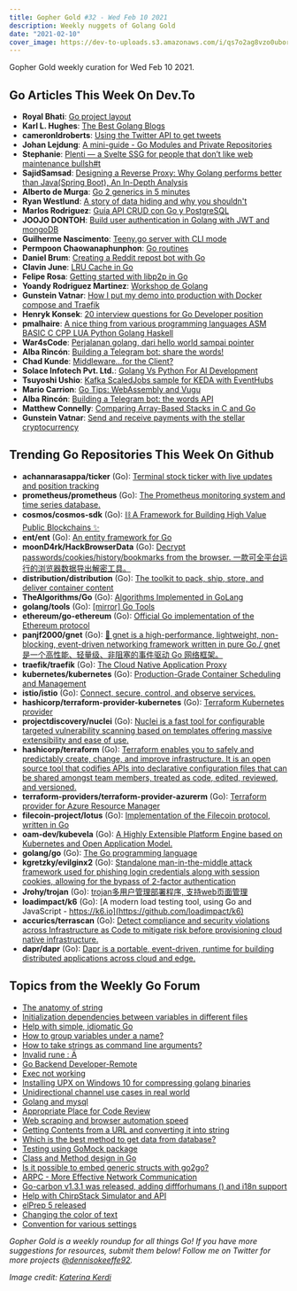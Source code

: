 ```yaml
---
title: Gopher Gold #32 - Wed Feb 10 2021
description: Weekly nuggets of Golang Gold
date: "2021-02-10"
cover_image: https://dev-to-uploads.s3.amazonaws.com/i/qs7o2ag8vzo0uborgc7v.png
---
```


Gopher Gold weekly curation for Wed Feb 10 2021.

<Ad />

## Go Articles This Week On Dev.To

- **Royal Bhati**: [Go project layout](https://dev.to/royal_bhati/package-layout-for-a-go-web-app-4oea)
- **Karl L. Hughes**: [The Best Golang Blogs](https://dev.to/draft/the-best-golang-blogs-4ih7)
- **cameronldroberts**: [Using the Twitter API to get tweets](https://dev.to/cameronldroberts/using-the-twitter-api-to-get-tweets-11c1)
- **Johan Lejdung**: [A mini-guide - Go Modules and Private Repositories](https://dev.to/johanlejdung/a-mini-guide-go-modules-and-private-repositories-4c7o)
- **Stephanie**: [Plenti — a Svelte SSG for people that don’t like web maintenance bullsh#t](https://dev.to/saystephanienow/plenti-a-svelte-ssg-for-people-that-don-t-like-web-maintenance-bullsh-t-1ld6)
- **SajidSamsad**: [Designing a Reverse Proxy: Why Golang performs better than Java(Spring Boot), An In-Depth Analysis](https://dev.to/samsadsajid/designing-a-reverse-proxy-why-golang-performs-better-than-java-spring-boot-an-in-depth-analysis-18oe)
- **Alberto de Murga**: [Go 2 generics in 5 minutes](https://dev.to/threkk/go-2-generics-in-5-minutes-1fjf)
- **Ryan Westlund**: [A story of data hiding and why you shouldn't](https://dev.to/yujiri8/a-story-of-data-hiding-and-why-you-shouldn-t-ala)
- **Marlos Rodriguez**: [Guía API CRUD con Go y PostgreSQL](https://dev.to/marlosrodriguez/guia-api-crud-con-go-y-postgresql-10gf)
- **JOOJO DONTOH**: [Build user authentication in Golang with JWT and mongoDB](https://dev.to/joojodontoh/build-user-authentication-in-golang-with-jwt-and-mongodb-2igd)
- **Guilherme Nascimento**: [Teeny.go server with CLI mode](https://dev.to/brcontainer/teeny-go-server-with-cli-mode-2oag)
- **Permpoon Chaowanaphunphon**: [Go routines](https://dev.to/mossnana/go-routines-2pij)
- **Daniel Brum**: [Creating a Reddit repost bot with Go](https://dev.to/banidrum/creating-a-reddit-repost-bot-with-go-3akg)
- **Clavin June**: [LRU Cache in Go](https://dev.to/clavinjune/lru-cache-in-go-1cfk)
- **Felipe Rosa**: [Getting started with libp2p in Go](https://dev.to/feliperosa/getting-started-with-libp2p-in-go-4hoa)
- **Yoandy Rodriguez Martinez**: [Workshop de Golang](https://dev.to/yorodm/workshop-de-golang-3eak)
- **Gunstein Vatnar**: [How I put my demo into production with Docker compose and Traefik](https://dev.to/gunstein/how-i-put-my-demo-into-production-with-docker-compose-and-traefik-5553)
- **Henryk Konsek**: [20 interview questions for Go Developer position](https://dev.to/hekonsek/20-interview-questions-for-go-developer-position-41ce)
- **pmalhaire**: [A nice thing from various programming languages ASM BASIC C CPP LUA Python Golang Haskell](https://dev.to/pmalhaire/the-nice-touch-of-ten-programming-languages-41gm)
- **War4sCode**: [Perjalanan golang, dari hello world sampai pointer](https://dev.to/war4scode/perjalanan-golang-dari-hello-world-sampai-pointer-5eie)
- **Alba Rincón**: [Building a Telegram bot: share the words!](https://dev.to/albarin/building-a-telegram-bot-share-the-words-5a17)
- **Chad Kunde**: [Middleware...for the Client?](https://dev.to/kunde21/middleware-for-the-client-20pn)
- **Solace Infotech Pvt. Ltd.**: [Golang Vs Python For AI Development](https://dev.to/ltdsolace/golang-vs-python-for-ai-development-5490)
- **Tsuyoshi Ushio**: [Kafka ScaledJobs sample for KEDA with EventHubs](https://dev.to/tsuyoshiushio/kafka-scaledjobs-sample-for-keda-with-eventhubs-h2m)
- **Mario Carrion**: [Go Tips: WebAssembly and Vugu](https://dev.to/mariocarrion/go-tips-webassembly-and-vugu-eil)
- **Alba Rincón**: [Building a Telegram bot: the words API](https://dev.to/albarin/building-a-telegram-bot-the-words-api-2m0h)
- **Matthew Connelly**: [Comparing Array-Based Stacks in C and Go](https://dev.to/mattconn/comparing-array-based-stacks-in-c-and-go-5e83)
- **Gunstein Vatnar**: [Send and receive payments with the stellar cryptocurrency](https://dev.to/gunstein/send-and-receive-payments-with-the-stellar-cryptocurrency-4ne8)

<Ad />

## Trending Go Repositories This Week On Github

- **achannarasappa/ticker** (Go): [Terminal stock ticker with live updates and position tracking](https://github.com/achannarasappa/ticker)
- **prometheus/prometheus** (Go): [The Prometheus monitoring system and time series database.](https://github.com/prometheus/prometheus)
- **cosmos/cosmos-sdk** (Go): [⛓️ A Framework for Building High Value Public Blockchains ✨](https://github.com/cosmos/cosmos-sdk)
- **ent/ent** (Go): [An entity framework for Go](https://github.com/ent/ent)
- **moonD4rk/HackBrowserData** (Go): [Decrypt passwords/cookies/history/bookmarks from the browser. 一款可全平台运行的浏览器数据导出解密工具。](https://github.com/moonD4rk/HackBrowserData)
- **distribution/distribution** (Go): [The toolkit to pack, ship, store, and deliver container content](https://github.com/distribution/distribution)
- **TheAlgorithms/Go** (Go): [Algorithms Implemented in GoLang](https://github.com/TheAlgorithms/Go)
- **golang/tools** (Go): [[mirror] Go Tools](https://github.com/golang/tools)
- **ethereum/go-ethereum** (Go): [Official Go implementation of the Ethereum protocol](https://github.com/ethereum/go-ethereum)
- **panjf2000/gnet** (Go): [🚀 gnet is a high-performance, lightweight, non-blocking, event-driven networking framework written in pure Go./ gnet 是一个高性能、轻量级、非阻塞的事件驱动 Go 网络框架。](https://github.com/panjf2000/gnet)
- **traefik/traefik** (Go): [The Cloud Native Application Proxy](https://github.com/traefik/traefik)
- **kubernetes/kubernetes** (Go): [Production-Grade Container Scheduling and Management](https://github.com/kubernetes/kubernetes)
- **istio/istio** (Go): [Connect, secure, control, and observe services.](https://github.com/istio/istio)
- **hashicorp/terraform-provider-kubernetes** (Go): [Terraform Kubernetes provider](https://github.com/hashicorp/terraform-provider-kubernetes)
- **projectdiscovery/nuclei** (Go): [Nuclei is a fast tool for configurable targeted vulnerability scanning based on templates offering massive extensibility and ease of use.](https://github.com/projectdiscovery/nuclei)
- **hashicorp/terraform** (Go): [Terraform enables you to safely and predictably create, change, and improve infrastructure. It is an open source tool that codifies APIs into declarative configuration files that can be shared amongst team members, treated as code, edited, reviewed, and versioned.](https://github.com/hashicorp/terraform)
- **terraform-providers/terraform-provider-azurerm** (Go): [Terraform provider for Azure Resource Manager](https://github.com/terraform-providers/terraform-provider-azurerm)
- **filecoin-project/lotus** (Go): [Implementation of the Filecoin protocol, written in Go](https://github.com/filecoin-project/lotus)
- **oam-dev/kubevela** (Go): [A Highly Extensible Platform Engine based on Kubernetes and Open Application Model.](https://github.com/oam-dev/kubevela)
- **golang/go** (Go): [The Go programming language](https://github.com/golang/go)
- **kgretzky/evilginx2** (Go): [Standalone man-in-the-middle attack framework used for phishing login credentials along with session cookies, allowing for the bypass of 2-factor authentication](https://github.com/kgretzky/evilginx2)
- **Jrohy/trojan** (Go): [trojan多用户管理部署程序, 支持web页面管理](https://github.com/Jrohy/trojan)
- **loadimpact/k6** (Go): [A modern load testing tool, using Go and JavaScript - https://k6.io](https://github.com/loadimpact/k6)
- **accurics/terrascan** (Go): [Detect compliance and security violations across Infrastructure as Code to mitigate risk before provisioning cloud native infrastructure.](https://github.com/accurics/terrascan)
- **dapr/dapr** (Go): [Dapr is a portable, event-driven, runtime for building distributed applications across cloud and edge.](https://github.com/dapr/dapr)

<Ad />

## Topics from the Weekly Go Forum

- [The anatomy of string](https://forum.golangbridge.org/t/the-anatomy-of-string/22297)
- [Initialization dependencies between variables in different files](https://forum.golangbridge.org/t/initialization-dependencies-between-variables-in-different-files/22346)
- [Help with simple, idiomatic Go](https://forum.golangbridge.org/t/help-with-simple-idiomatic-go/22308)
- [How to group variables under a name?](https://forum.golangbridge.org/t/how-to-group-variables-under-a-name/22298)
- [How to take strings as command line arguments?](https://forum.golangbridge.org/t/how-to-take-strings-as-command-line-arguments/22334)
- [Invalid rune : Ä](https://forum.golangbridge.org/t/invalid-rune-a/22325)
- [Go Backend Developer-Remote](https://forum.golangbridge.org/t/go-backend-developer-remote/22303)
- [Exec not working](https://forum.golangbridge.org/t/exec-not-working/22347)
- [Installing UPX on Windows 10 for compressing golang binaries](https://forum.golangbridge.org/t/installing-upx-on-windows-10-for-compressing-golang-binaries/22355)
- [Unidirectional channel use cases in real world](https://forum.golangbridge.org/t/unidirectional-channel-use-cases-in-real-world/22344)
- [Golang and mysql](https://forum.golangbridge.org/t/golang-and-mysql/22339)
- [Appropriate Place for Code Review](https://forum.golangbridge.org/t/appropriate-place-for-code-review/22300)
- [Web scraping and browser automation speed](https://forum.golangbridge.org/t/web-scraping-and-browser-automation-speed/22321)
- [Getting Contents from a URL and converting it into string](https://forum.golangbridge.org/t/getting-contents-from-a-url-and-converting-it-into-string/22336)
- [Which is the best method to get data from database?](https://forum.golangbridge.org/t/which-is-the-best-method-to-get-data-from-database/22354)
- [Testing using GoMock package](https://forum.golangbridge.org/t/testing-using-gomock-package/22322)
- [Class and Method design in Go](https://forum.golangbridge.org/t/class-and-method-design-in-go/22360)
- [Is it possible to embed generic structs with go2go?](https://forum.golangbridge.org/t/is-it-possible-to-embed-generic-structs-with-go2go/22318)
- [ARPC - More Effective Network Communication](https://forum.golangbridge.org/t/arpc-more-effective-network-communication/22296)
- [Go-carbon v1.3.1 was released, adding diffforhumans () and i18n support](https://forum.golangbridge.org/t/go-carbon-v1-3-1-was-released-adding-diffforhumans-and-i18n-support/22342)
- [Help with ChirpStack Simulator and API](https://forum.golangbridge.org/t/help-with-chirpstack-simulator-and-api/22295)
- [elPrep 5 released](https://forum.golangbridge.org/t/elprep-5-released/22352)
- [Changing the color of text](https://forum.golangbridge.org/t/changing-the-color-of-text/22343)
- [Convention for various settings](https://forum.golangbridge.org/t/convention-for-various-settings/22361)

_Gopher Gold is a weekly roundup for all things Go! If you have more suggestions for resources, submit them below! Follow me on Twitter for more projects [@dennisokeeffe92](https://twitter.com/dennisokeeffe92)._

_Image credit: [Katerina Kerdi](https://unsplash.com/@katekerdi)_